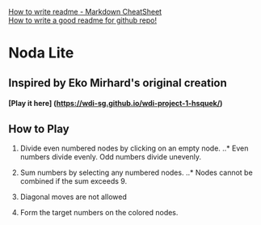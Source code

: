 [How to write readme - Markdown CheatSheet](https://github.com/adam-p/markdown-here/wiki/Markdown-Cheatsheet)  
[How to write a good readme for github repo!](https://gist.github.com/PurpleBooth/109311bb0361f32d87a2)

# Noda Lite
<!---
Read Me Contents
-->
## Inspired by Eko Mirhard's original creation
#### [Play it here] (https://wdi-sg.github.io/wdi-project-1-hsquek/)



## How to Play
1. Divide even numbered nodes by clicking on an empty node.
..* Even numbers divide evenly. Odd numbers divide unevenly.


2. Sum numbers by selecting any numbered nodes.
..* Nodes cannot be combined if the sum exceeds 9.


3. Diagonal moves are not allowed


4. Form the target numbers on the colored nodes.



